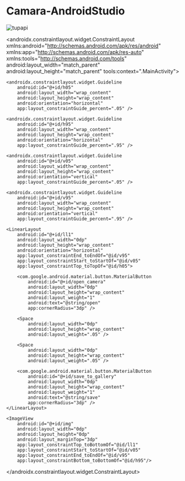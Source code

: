 # Camara-AndroidStudio

![tupapi](https://github.com/EdwinGuamani/Camara-AndroidStudio/assets/133244382/8038565f-6428-4b59-a18f-e05439db94bc)


<?xml version="1.0" encoding="utf-8"?>
<androidx.constraintlayout.widget.ConstraintLayout xmlns:android="http://schemas.android.com/apk/res/android"
    xmlns:app="http://schemas.android.com/apk/res-auto"
    xmlns:tools="http://schemas.android.com/tools"
    android:layout_width="match_parent"
    android:layout_height="match_parent"
    tools:context=".MainActivity">

    <androidx.constraintlayout.widget.Guideline
        android:id="@+id/h05"
        android:layout_width="wrap_content"
        android:layout_height="wrap_content"
        android:orientation="horizontal"
        app:layout_constraintGuide_percent=".05" />

    <androidx.constraintlayout.widget.Guideline
        android:id="@+id/h95"
        android:layout_width="wrap_content"
        android:layout_height="wrap_content"
        android:orientation="horizontal"
        app:layout_constraintGuide_percent=".95" />

    <androidx.constraintlayout.widget.Guideline
        android:id="@+id/v05"
        android:layout_width="wrap_content"
        android:layout_height="wrap_content"
        android:orientation="vertical"
        app:layout_constraintGuide_percent=".05" />

    <androidx.constraintlayout.widget.Guideline
        android:id="@+id/v95"
        android:layout_width="wrap_content"
        android:layout_height="wrap_content"
        android:orientation="vertical"
        app:layout_constraintGuide_percent=".95" />

    <LinearLayout
        android:id="@+id/ll1"
        android:layout_width="0dp"
        android:layout_height="wrap_content"
        android:orientation="horizontal"
        app:layout_constraintEnd_toEndOf="@id/v95"
        app:layout_constraintStart_toStartOf="@id/v05"
        app:layout_constraintTop_toTopOf="@id/h05">

        <com.google.android.material.button.MaterialButton
            android:id="@+id/open_camera"
            android:layout_width="0dp"
            android:layout_height="wrap_content"
            android:layout_weight="1"
            android:text="@string/open"
            app:cornerRadius="3dp" />

        <Space
            android:layout_width="0dp"
            android:layout_height="wrap_content"
            android:layout_weight=".05" />

        <Space
            android:layout_width="0dp"
            android:layout_height="wrap_content"
            android:layout_weight=".05" />

        <com.google.android.material.button.MaterialButton
            android:id="@+id/save_to_gallery"
            android:layout_width="0dp"
            android:layout_height="wrap_content"
            android:layout_weight="1"
            android:text="@string/save"
            app:cornerRadius="3dp" />
    </LinearLayout>

    <ImageView
        android:id="@+id/img"
        android:layout_width="0dp"
        android:layout_height="0dp"
        android:layout_marginTop="3dp"
        app:layout_constraintTop_toBottomOf="@id/ll1"
        app:layout_constraintStart_toStartOf="@id/v05"
        app:layout_constraintEnd_toEndOf="@id/v95"
        app:layout_constraintBottom_toBottomOf="@id/h95"/>


</androidx.constraintlayout.widget.ConstraintLayout>
